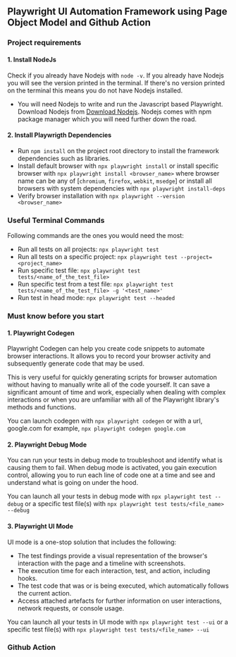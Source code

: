 ## Playwright UI Automation Framework using Page Object Model and Github Action

### Project requirements

#### 1. Install NodeJs

Check if you already have Nodejs with `node -v`. If you already have Nodejs you will see the version printed in the terminal. If there's no version printed on the terminal this means you do not have Nodejs installed.

- You will need Nodejs to write and run the Javascript based Playwright. Download Nodejs from [Download Nodejs](https://nodejs.org/en/download). Nodejs comes with npm package manager which you will need further down the road.

#### 2. Install Playwrigth Dependencies

- Run `npm install` on the project root directory to install the framework dependencies such as libraries.
- Install default browser with `npx playwright install` or install specific browser with `npx playwright install <browser_name>` where browser name can be any of [`chromium`, `firefox`, `webkit`, `msedge`] or install all browsers with system dependencies with `npx playwright install-deps`
- Verify browser installation with `npx playwright --version <browser_name>`

### Useful Terminal Commands

Following commands are the ones you would need the most:

- Run all tests on all projects: `npx playwright test`
- Run all tests on a specific project: `npx playwright test --project=<project_name>`
- Run specific test file: `npx playwright test tests/<name_of_the_test_file>`
- Run specific test from a test file: `npx playwright test tests/<name_of_the_test_file> -g '<test_name>'`
- Run test in head mode: `npx playwright test --headed`

### Must know before you start

#### 1. Playwright Codegen

Playwright Codegen can help you create code snippets to automate browser interactions. It allows you to record your browser activity and subsequently generate code that may be used.

This is very useful for quickly generating scripts for browser automation without having to manually write all of the code yourself. It can save a significant amount of time and work, especially when dealing with complex interactions or when you are unfamiliar with all of the Playwright library's methods and functions.

You can launch codegen with `npx playwright codegen` or with a url, google.com for example, `npx playwright codegen google.com`

#### 2. Playwright Debug Mode

You can run your tests in debug mode to troubleshoot and identify what is causing them to fail. When debug mode is activated, you gain execution control, allowing you to run each line of code one at a time and see and understand what is going on under the hood.

You can launch all your tests in debug mode with `npx playwright test --debug` or a specific test file(s) with `npx playwright test tests/<file_name> --debug`

#### 3. Playwright UI Mode

UI mode is a one-stop solution that includes the following:

- The test findings provide a visual representation of the browser's interaction with the page and a timeline with screenshots.
- The execution time for each interaction, test, and action, including hooks.
- The test code that was or is being executed, which automatically follows the current action.
- Access attached artefacts for further information on user interactions, network requests, or console usage.

You can launch all your tests in UI mode with `npx playwright test --ui` or a specific test file(s) with `npx playwright test tests/<file_name> --ui`

### Github Action
